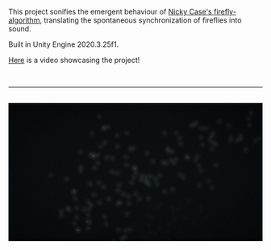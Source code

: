 This project sonifies the emergent behaviour of [Nicky Case's firefly-algorithm](https://ncase.me/fireflies/), translating the spontaneous synchronization of fireflies into sound.

Built in Unity Engine 2020.3.25f1.

[Here](https://www.youtube.com/watch?v=jElA1fO7SpA&t=1s) is a video showcasing the project! 

<br>

---

<br>

<img src="https://github.com/Eeelis/fireflies/blob/main/Images/Fireflies.png" width="1200">

<br> 
